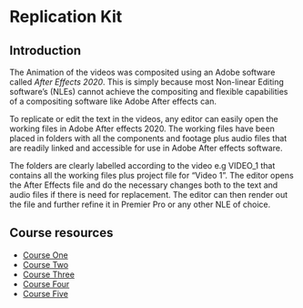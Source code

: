 # Replication Kit
## Introduction

The Animation of the videos was composited using an Adobe software called *After Effects 2020*.
This is simply because most Non-linear Editing software’s (NLEs) cannot achieve the compositing and flexible capabilities of a compositing software like Adobe After effects can.


To replicate or edit the text in the videos, any editor can easily open the working files in Adobe After effects 2020. The working files have been placed in folders with all the components and footage plus audio files that are readily linked and accessible for use in Adobe After effects software. 


The folders are clearly labelled according to the video e.g VIDEO_1 that contains all the working files plus project file for “Video 1”.
The editor opens the After Effects file and do the necessary  changes both to the text and audio files if there is need for replacement.
The editor can then render out the file and further refine it in Premier Pro or any other NLE of choice.

## Course resources
- [Course One](https://whitedatastorage.blob.core.windows.net/open-and-unbiased-ai-training-data/ReplicationKit/VIDEO_1.zip)
- [Course Two](https://whitedatastorage.blob.core.windows.net/open-and-unbiased-ai-training-data/ReplicationKit/VIDEO_2.zip)
- [Course Three](https://whitedatastorage.blob.core.windows.net/open-and-unbiased-ai-training-data/ReplicationKit/VIDEO_3.zip)
- [Course Four](https://whitedatastorage.blob.core.windows.net/open-and-unbiased-ai-training-data/ReplicationKit/VIDEO_4.zip)
- [Course Five](https://whitedatastorage.blob.core.windows.net/open-and-unbiased-ai-training-data/ReplicationKit/VIDEO_5.zip)
